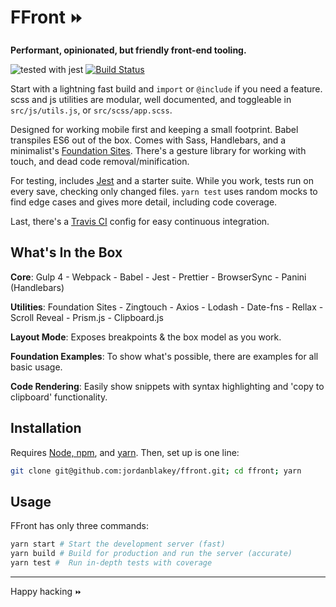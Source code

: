 # FFront `⏩`

**Performant, opinionated, but friendly front-end tooling.**

![tested with jest](https://img.shields.io/badge/tested_with-jest-99424f.svg) [![Build Status](https://travis-ci.org/jordanblakey/ffront.svg?branch=master)](https://travis-ci.org/jordanblakey/ffront)

Start with a lightning fast build and `import` or `@include` if you need a feature. scss and js utilities are modular, well documented, and toggleable in `src/js/utils.js`, or `src/scss/app.scss`.

Designed for working mobile first and keeping a small footprint. Babel transpiles ES6 out of the box. Comes with Sass, Handlebars, and a minimalist's [Foundation Sites](https://foundation.zurb.com/sites.html). There's a gesture library for working with touch, and dead code removal/minification.

For testing, includes [Jest](https://facebook.github.io/jest) and a starter suite. While you work, tests run on every save, checking only changed files. `yarn test` uses random mocks to find edge cases and gives more detail, including code coverage.

Last, there's a [Travis CI](https://travis-ci.org) config for easy continuous integration.

## What's In the Box

**Core**: Gulp 4 - Webpack - Babel - Jest - Prettier - BrowserSync - Panini (Handlebars)

**Utilities**: Foundation Sites - Zingtouch - Axios - Lodash - Date-fns - Rellax - Scroll Reveal - Prism.js - Clipboard.js

**Layout Mode**: Exposes breakpoints & the box model as you work.

**Foundation Examples**: To show what's possible, there are examples for all basic usage.

**Code Rendering**: Easily show snippets with syntax highlighting and
'copy to clipboard' functionality.

## Installation

Requires [Node, npm](https://nodejs.org/en/), and [yarn](https://yarnpkg.com/lang/en/docs/install/).
Then, set up is one line:

```sh
git clone git@github.com:jordanblakey/ffront.git; cd ffront; yarn
```

## Usage

FFront has only three commands:

```sh
yarn start # Start the development server (fast)
yarn build # Build for production and run the server (accurate)
yarn test #  Run in-depth tests with coverage
```

---

Happy hacking `⏩`